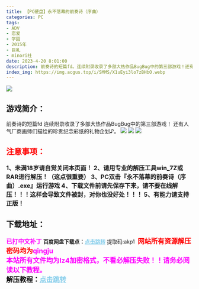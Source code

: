```yaml
---
title: 【PC硬盘】永不落幕的前奏诗（序曲）
categories: PC
tags:
- ADV
- 恋爱
- 学园
- 2015年
- 巨乳
- minori社
date: 2023-4-20 8:01:00
description: 前奏诗的短篇fd。连续附录收录了多部大热作品BugBug中的第三部游戏！还有人气厂商画师们描绘的珍贵纪念彩纸的礼物企划♪。
index_img: https://img.acgus.top/i/SMMS/X1uEyi3lo7zBHbO.webp
---
```

![](https://img.acgus.top/i/SMMS/X1uEyi3lo7zBHbO.webp)
## 游戏简介：
前奏诗的短篇fd
连续附录收录了多部大热作品BugBug中的第三部游戏！
还有人气厂商画师们描绘的珍贵纪念彩纸的礼物企划♪。
![](https://img.acgus.top/i/SMMS/Nmf5isPa4AnhwS.webp)
![](https://img.acgus.top/i/SMMS/uEB54KjkCWHzgTI.webp)
![](https://img.acgus.top/i/SMMS/pWZK4MbjTnylE8S.webp)






## <font color=#FF0000 >注意事项：</font>
<font size=3><b>1、未满18岁请自觉关闭本页面！
2、请用专业的解压工具win_7Z或RAR进行解压！（这点很重要）
3、PC双击『永不落幕的前奏诗（序曲）.exe』运行游戏
4、下载文件前请先保存下来，请不要在线解压！！！这样会导致文件被封，对你也没好处！！！
5、有能力请支持正版！</b></font>

## 下载地址：
<font color=#FF00FF size=3><b>已打中文补丁</b></font>
<b>百度网盘下载点：</b><a href="https://pan.baidu.com/s/1BfjqpRlzVWxFC1ffDOU29Q?pwd=akp1" style="color: #87CEEB;"><b>点击跳转</b></a> 提取码:akp1
<a style="padding: 0" href="https://post.qingju.org/AD/"><img style="max-width:100%" src="https://img.acgus.top/i/2024/07/478f689b8021d8d499ab43d21acf137a.gif" alt=""></a>
<b><font color=#FF0000 size=4>网站所有资源解压密码均为</b></font><b><font color=#FF00FF size=4>qingju</font><font color=#FF0000 ></font></b><br><b><font color=#FF00FF size=4>本站所有文件均为lz4加密格式，不看必解压失败！！请务必阅读以下教程。</b></font><br><b><font color=#000 size=4>解压教程：</b><a href="https://post.qingju.org/tutorial/000/" style="color: #87CEEB;"><b>点击跳转</b></a>